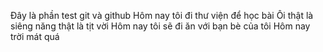 Đây là phần test git và github
Hôm nay tôi đi thư viện để học bài 
Ôi thật là siêng năng thật là tịt vời
Hôm nay tôi sẽ đi ăn với bạn bè của tôi
Hôm nay trời mát quá
